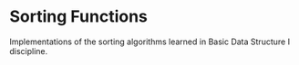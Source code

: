 # Sorting Functions
Implementations of the sorting algorithms learned in Basic Data Structure I discipline.
